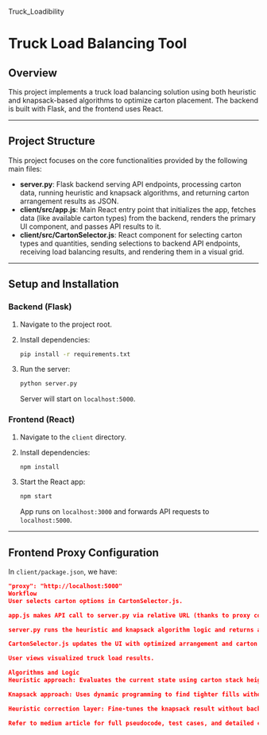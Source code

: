  Truck_Loadibility
# Truck Load Balancing Tool

## Overview
This project implements a truck load balancing solution using both heuristic and knapsack-based algorithms to optimize carton placement. The backend is built with Flask, and the frontend uses React.

---

## Project Structure

This project focuses on the core functionalities provided by the following main files:

-   **server.py**: Flask backend serving API endpoints, processing carton data, running heuristic and knapsack algorithms, and returning carton arrangement results as JSON.
-   **client/src/app.js**: Main React entry point that initializes the app, fetches data (like available carton types) from the backend, renders the primary UI component, and passes API results to it.
-   **client/src/CartonSelector.js**: React component for selecting carton types and quantities, sending selections to backend API endpoints, receiving load balancing results, and rendering them in a visual grid.

---

## Setup and Installation

### Backend (Flask)

1.  Navigate to the project root.
2.  Install dependencies:

    ```bash
    pip install -r requirements.txt
    ```

3.  Run the server:

    ```bash
    python server.py
    ```

    Server will start on `localhost:5000`.

### Frontend (React)

1.  Navigate to the `client` directory.
2.  Install dependencies:

    ```bash
    npm install
    ```

3.  Start the React app:

    ```bash
    npm start
    ```

    App runs on `localhost:3000` and forwards API requests to `localhost:5000`.

---

## Frontend Proxy Configuration

In `client/package.json`, we have:

```json
"proxy": "http://localhost:5000"
Workflow
User selects carton options in CartonSelector.js.

app.js makes API call to server.py via relative URL (thanks to proxy configuration).

server.py runs the heuristic and knapsack algorithm logic and returns a JSON response.

CartonSelector.js updates the UI with optimized arrangement and carton counts.

User views visualized truck load results.

Algorithms and Logic
Heuristic approach: Evaluates the current state using carton stack height and unused space in width.

Knapsack approach: Uses dynamic programming to find tighter fills without real-time adjustments, accounting for ±2% carton size variation.

Heuristic correction layer: Fine-tunes the knapsack result without backtracking.

Refer to medium article for full pseudocode, test cases, and detailed comparative analysis. is this definition sufficient stating the relvance of each file if ypu disgaree plese change accprdinly
